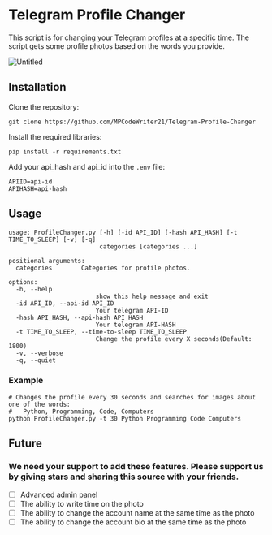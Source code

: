 Telegram Profile Changer
========================

This script is for changing your Telegram profiles at a specific time. The script gets some profile photos based on the
words you provide.

![Untitled](https://user-images.githubusercontent.com/74909796/177029185-82163201-8ad8-4ec2-9f45-ec1dd5112427.png)

Installation
------------

Clone the repository:

```shell
git clone https://github.com/MPCodeWriter21/Telegram-Profile-Changer
```

Install the required libraries:

```shell
pip install -r requirements.txt
```

Add your api_hash and api_id into the `.env` file:

```dotenv
APIID=api-id
APIHASH=api-hash
```

Usage
-----

```
usage: ProfileChanger.py [-h] [-id API_ID] [-hash API_HASH] [-t TIME_TO_SLEEP] [-v] [-q]
                         categories [categories ...]

positional arguments:
  categories        Categories for profile photos.

options:
  -h, --help
                        show this help message and exit
  -id API_ID, --api-id API_ID
                        Your telegram API-ID
  -hash API_HASH, --api-hash API_HASH
                        Your telegram API-HASH
  -t TIME_TO_SLEEP, --time-to-sleep TIME_TO_SLEEP
                        Change the profile every X seconds(Default: 1800)
  -v, --verbose
  -q, --quiet

```

### Example

```shell
# Changes the profile every 30 seconds and searches for images about one of the words: 
#   Python, Programming, Code, Computers
python ProfileChanger.py -t 30 Python Programming Code Computers
```

Future
------

### We need your support to add these features. Please support us by giving stars and sharing this source with your friends.

- [ ] Advanced admin panel
- [ ] The ability to write time on the photo
- [ ] The ability to change the account name at the same time as the photo
- [ ] The ability to change the account bio at the same time as the photo
